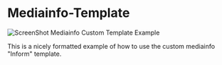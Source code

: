 # Mediainfo-Template
![ScreenShot](https://raw.githubusercontent.com/optio50/Mediainfo-Template/main/MediaInfo-Custom-Template.png?raw=true|alt=octocat)
Mediainfo Custom Template Example

This is a nicely formatted example of how to use the custom mediainfo "Inform" template.
